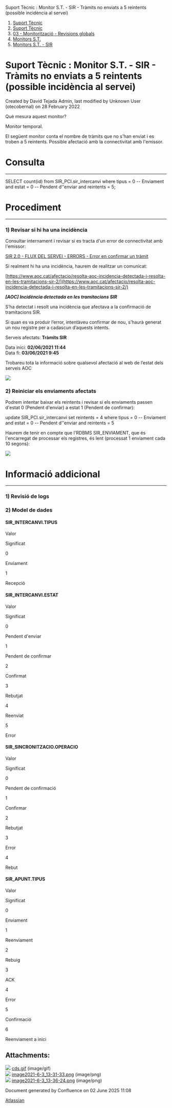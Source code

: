 Suport Tècnic : Monitor S.T. - SIR - Tràmits no enviats a 5 reintents (possible incidència al servei)  

1.  [Suport Tècnic](index.md)
2.  [Suport Tècnic](13893782.md)
3.  [03 - Monitorització - Revisions globals](26313327.md)
4.  [Monitors S.T.](Monitors-S.T._41522177.md)
5.  [Monitors S.T. - SIR](Monitors-S.T.---SIR_127598710.md)

Suport Tècnic : Monitor S.T. - SIR - Tràmits no enviats a 5 reintents (possible incidència al servei)
=====================================================================================================

Created by David Tejada Admin, last modified by Unknown User (otecobernal) on 28 February 2022

Què mesura aquest monitor?

Monitor temporal.

El següent monitor conta el nombre de tràmits que no s'han enviat i es troben a 5 reintents. Possible afectació amb la connectivitat amb l'emissor.

**Consulta**
============

* * *

SELECT count(id)
  from SIR\_PCI.sir\_intercanvi
 where tipus = 0 -- Enviament 
   and estat = 0 -- Pendent d''enviar
   and reintents = 5;

**Procediment**
===============

* * *

### 1) Revisar si hi ha una incidència

Consultar internament i revisar si es tracta d'un error de connectivitat amb l'emissor:

[SIR 2.0 - FLUX DEL SERVEI - ERRORS - Error en confirmar un tràmit](41523086.md)

  

Si realment hi ha una incidència, haurem de realitzar un comunicat:

[https://www.aoc.cat/afectacio/resolta-aoc-incidencia-detectada-i-resolta-en-les-tramitacions-sir-2/](https://www.aoc.cat/afectacio/resolta-aoc-incidencia-detectada-i-resolta-en-les-tramitacions-sir-2/)

_**\[AOC\] Incidència detectada en les tramitacions SIR**_

S’ha detectat i resolt una incidència que afectava a la confirmació de tramitacions SIR.

Si quan es va produir l’error, intentàveu confirmar de nou, s’haurà generat un nou registre per a cadascun d’aquests intents.

Serveis afectats: **Tràmits SIR**

Data inici: **02/06/2021 11:44**  
Data fi: **03/06/2021 9:45**

Trobareu tota la informació sobre qualsevol afectació al web de l’estat dels serveis AOC

![](attachments/41523430/41523436.png)

### 2) Reiniciar els enviaments afectats

Podrem intentar baixar els reintents i revisar si els enviaments passen d'estat 0 (Pendent d'enviar) a estat 1 (Pendent de confirmar):

update SIR\_PCI.sir\_intercanvi
   set reintents = 4
 where tipus = 0 -- Enviament 
   and estat = 0 -- Pendent d''enviar
   and reintents = 5

Haurem de tenir en compte que l'RDBMS SIR\_ENVIAMENT, que és l'encarregat de processar els registres, és lent (processat 1 enviament cada 10 segons):

![](attachments/41523430/41523432.png)

  

  

**Informació addicional**
=========================

* * *

### 1) Revisió de logs

  

### 2) Model de dades

#### SIR\_INTERCANVI.TIPUS

Valor

Significat

0

Enviament

1

Recepció

#### SIR\_INTERCANVI.ESTAT

Valor

Significat

0

Pendent d'enviar

1

Pendent de confirmar

2

Confirmat

3

Rebutjat

4

Reenviat

5

Error

#### SIR\_SINCRONITZACIO.OPERACIO

Valor

Significat

0

Pendent de confirmació

1

Confirmar

2

Rebutjat

3

Error

4

Rebut

#### SIR\_APUNT.TIPUS

Valor

Significat

0

Enviament

1

Reenviament

2

Rebuig

3

ACK

4

Error

5

Confirmació

6

Reenviament a inici

Attachments:
------------

![](images/icons/bullet_blue.gif) [cds.gif](attachments/41523430/41523431.gif) (image/gif)  
![](images/icons/bullet_blue.gif) [image2021-6-3\_13-31-33.png](attachments/41523430/41523432.png) (image/png)  
![](images/icons/bullet_blue.gif) [image2021-6-3\_13-36-24.png](attachments/41523430/41523436.png) (image/png)  

Document generated by Confluence on 02 June 2025 11:08

[Atlassian](http://www.atlassian.com/)